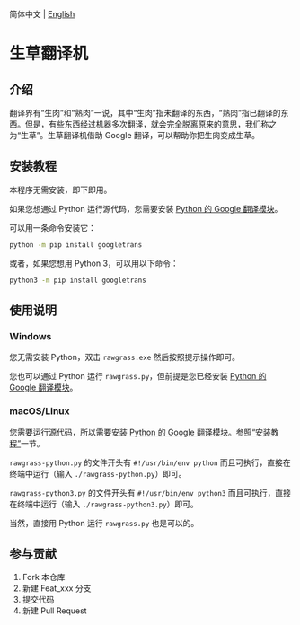 简体中文 | [English](README.md)

# 生草翻译机

## 介绍

翻译界有“生肉”和“熟肉”一说，其中“生肉”指未翻译的东西，“熟肉”指已翻译的东西。但是，有些东西经过机器多次翻译，就会完全脱离原来的意思，我们称之为“生草”。生草翻译机借助 Google 翻译，可以帮助你把生肉变成生草。

## 安装教程

本程序无需安装，即下即用。

如果您想通过 Python 运行源代码，您需要安装 [Python 的 Google 翻译模块](https://github.com/ssut/py-googletrans)。

可以用一条命令安装它：

```bash
python -m pip install googletrans
```

或者，如果您想用 Python 3，可以用以下命令：

```bash
python3 -m pip install googletrans
```

## 使用说明

### Windows

您无需安装 Python，双击 `rawgrass.exe` 然后按照提示操作即可。

您也可以通过 Python 运行 `rawgrass.py`，但前提是您已经安装 [Python 的 Google 翻译模块](https://github.com/ssut/py-googletrans)。

### macOS/Linux

您需要运行源代码，所以需要安装 [Python 的 Google 翻译模块](https://github.com/ssut/py-googletrans)。参照[“安装教程”](#安装教程)一节。

`rawgrass-python.py` 的文件开头有 `#!/usr/bin/env python` 而且可执行，直接在终端中运行（输入 `./rawgrass-python.py`）即可。

`rawgrass-python3.py` 的文件开头有 `#!/usr/bin/env python3` 而且可执行，直接在终端中运行（输入 `./rawgrass-python3.py`）即可。

当然，直接用 Python 运行 `rawgrass.py` 也是可以的。


## 参与贡献

1.  Fork 本仓库
2.  新建 Feat_xxx 分支
3.  提交代码
4.  新建 Pull Request
